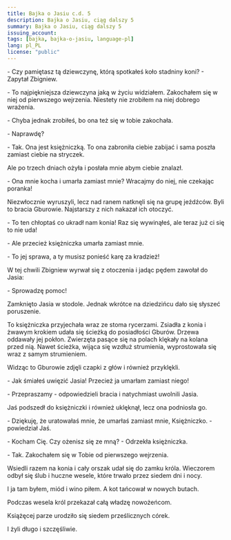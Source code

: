 ```yaml
---
title: Bajka o Jasiu c.d. 5
description: Bajka o Jasiu, ciąg dalszy 5
summary: Bajka o Jasiu, ciąg dalszy 5
issuing_account:
tags: [bajka, bajka-o-jasiu, language-pl]
lang: pl_PL
license: "public"
---
```


\- Czy pamiętasz tą dziewczynę, którą spotkałeś koło stadniny koni? - Zapytał Zbigniew.

\- To najpiękniejsza dziewczyna jaką w życiu widziałem. Zakochałem się w niej od pierwszego wejrzenia. Niestety nie zrobiłem na niej dobrego wrażenia.

\- Chyba jednak zrobiłeś, bo ona też się w tobie zakochała.

\- Naprawdę?

\- Tak. Ona jest księżniczką. To ona zabroniła ciebie zabijać i sama poszła zamiast ciebie na stryczek.

Ale po trzech dniach ożyła i posłała mnie abym ciebie znalazł.

\- Ona mnie kocha i umarła zamiast mnie? Wracajmy do niej, nie czekając poranka!

Niezwłocznie wyruszyli, lecz nad ranem natknęli się na grupę jeźdźców. Byli to bracia Gburowie. Najstarszy z nich nakazał ich otoczyć.

\- To ten chłoptaś co ukradł nam konia! Raz się wywinąłeś, ale teraz już ci się to nie uda!

\- Ale przecież księżniczka umarła zamiast mnie.

\- To jej sprawa, a ty musisz ponieść karę za kradzież!

W tej chwili Zbigniew wyrwał się z otoczenia i jadąc pędem zawołał do Jasia:

\- Sprowadzę pomoc!

Zamknięto Jasia w stodole. Jednak wkrótce na dziedzińcu dało się słyszeć poruszenie.

To księżniczka przyjechała wraz ze stoma rycerzami. Zsiadła z konia i żwawym krokiem udała się ścieżką do posiadłości Gburów. Drzewa oddawały jej pokłon. Zwierzęta pasące się na polach klękały na kolana przed nią.
Nawet ścieżka, wijąca się wzdłuż strumienia, wyprostowała się wraz z samym strumieniem.

Widząc to Gburowie zdjęli czapki z głów i również przyklękli.

\- Jak śmiałeś uwięzić Jasia! Przecież ja umarłam zamiast niego!

\- Przepraszamy - odpowiedzieli bracia i natychmiast uwolnili Jasia.

Jaś podszedł do księżniczki i również uklęknął, lecz ona podniosła go.

\- Dziękuję, że uratowałaś mnie, że umarłaś zamiast mnie, Księżniczko. - powiedział Jaś.

\- Kocham Cię. Czy ożenisz się ze mną? - Odrzekła księżniczka.

\- Tak. Zakochałem się w Tobie od pierwszego wejrzenia.

Wsiedli razem na konia i cały orszak udał się do zamku króla. Wieczorem odbył się ślub i huczne wesele, które trwało przez siedem dni i nocy.

I ja tam byłem, miód i wino piłem. A kot tańcował w nowych butach.

Podczas wesela król przekazał całą władzę nowożeńcom.

Książęcej parze urodziło się siedem prześlicznych córek.

I żyli długo i szczęśliwie.
